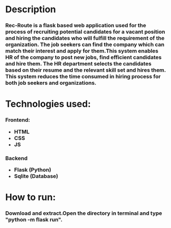 <h1>Description
  <h3>Rec-Route is a flask based web application used for the process of recruiting potential candidates for a vacant position and hiring the candidates who will fulfill the requirement of the organization. The job seekers can find the company which can match their interest and apply for them.This system enables HR of the company to post new jobs, find efficient candidates and hire them. The HR department selects the candidates based on their resume and the relevant skill set and hires them. This system reduces the time consumed in hiring process for both job seekers and organizations.
<h1>Technologies used:
  <h3>Frontend:
    <ul>
    <li>HTML
     <li>CSS
       <li>JS
    </ul>
    <h3>Backend
<ul>
<li>Flask (Python)
       <li> Sqlite (Database)
      </ul>
     <h1>How to run:
    <h3>Download and extract.Open the directory in terminal and type "python -m flask run".
      
      
